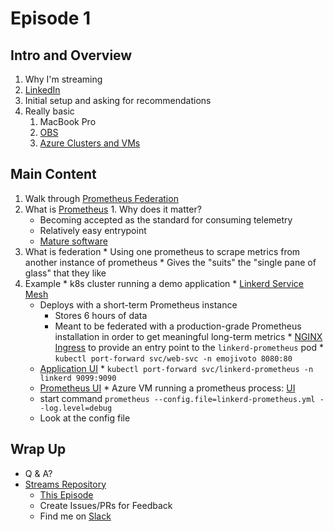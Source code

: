 # Episode 1
## Intro and Overview
1. Why I'm streaming
  1. [LinkedIn](https://www.linkedin.com/in/charlespretzer/)
2. Initial setup and asking for recommendations
  1. Really basic
     1. MacBook Pro
     2. [OBS](https://obsproject.com/)
     3. [Azure Clusters and VMs](https://azure.microsoft.com/en-us/)
## Main Content     
1. Walk through [Prometheus Federation](https://prometheus.io/docs/prometheus/latest/federation/)
  1. What is [Prometheus](https://prometheus.io/)
    1. Why does it matter?
        * Becoming accepted as the standard for consuming telemetry
        * Relatively easy entrypoint
        * [Mature software](https://en.wikipedia.org/wiki/Prometheus_(software))
  2. What is federation
    * Using one prometheus to scrape metrics from another instance of prometheus
    * Gives the "suits" the "single pane of glass" that they like
  3. Example
    * k8s cluster running a demo application
    * [Linkerd Service Mesh](https://linkerd.io)
      * Deploys with a short-term Prometheus instance
        * Stores 6 hours of data
        * Meant to be federated with a production-grade Prometheus installation in order to get meaningful long-term metrics
    * [NGINX Ingress](https://kubernetes.github.io/ingress-nginx/) to provide an entry point to the `linkerd-prometheus` pod
    * `kubectl port-forward svc/web-svc -n emojivoto 8080:80`
      * [Application UI](http://localhost:8080)
    * `kubectl port-forward svc/linkerd-prometheus -n linkerd 9099:9090`
      * [Prometheus UI](http://localhost:9099)
    * Azure VM running a prometheus process: [UI](http://episode1-prom.pretzer.dev:9090)
      * start command `prometheus --config.file=linkerd-prometheus.yml --log.level=debug`
      * Look at the config file
## Wrap Up
* Q & A?
* [Streams Repository](https://github.com/cpretzer/streams)
  * [This Episode](https://github.com/cpretzer/streams/Episode1)
  * Create Issues/PRs for Feedback
  * Find me on [Slack](https://linkerd.slack.io)
